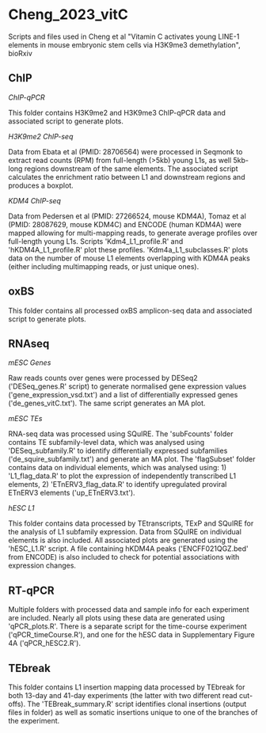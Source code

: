 # Cheng_2023_vitC
Scripts and files used in Cheng et al "Vitamin C activates young LINE-1 elements in mouse embryonic stem cells via H3K9me3 demethylation", bioRxiv


## ChIP

*ChIP-qPCR*

This folder contains H3K9me2 and H3K9me3 ChIP-qPCR data and associated script to generate plots.

*H3K9me2 ChIP-seq*

Data from Ebata et al (PMID: 28706564) were processed in Seqmonk to extract read counts (RPM) from full-length (>5kb) young L1s, as well 5kb-long regions downstream of the same elements. The associated script calculates the enrichment ratio between L1 and downstream regions and produces a boxplot.

*KDM4 ChIP-seq*

Data from Pedersen et al (PMID: 27266524, mouse KDM4A), Tomaz et al (PMID: 28087629, mouse KDM4C) and ENCODE (human KDM4A) were mapped allowing for multi-mapping reads, to generate average profiles over full-length young L1s. Scripts 'Kdm4_L1_profile.R' and 'hKDM4A_L1_profile.R' plot these profiles. 'Kdm4a_L1_subclasses.R' plots data on the number of mouse L1 elements overlapping with KDM4A peaks (either including multimapping reads, or just unique ones).


## oxBS

This folder contains all processed oxBS amplicon-seq data and associated script to generate plots.


## RNAseq

*mESC Genes*

Raw reads counts over genes were processed by DESeq2 ('DESeq_genes.R' script) to generate normalised gene expression values ('gene_expression_vsd.txt') and a list of differentially expressed genes ('de_genes_vitC.txt'). The same script generates an MA plot.

*mESC TEs*

RNA-seq data was processed using SQuIRE. The 'subFcounts' folder contains TE subfamily-level data, which was analysed using 'DESeq_subfamily.R' to identify differentially expressed subfamilies ('de_squire_subfamily.txt') and generate an MA plot. The 'flagSubset' folder contains data on individual elements, which was analysed using: 1) 'L1_flag_data.R' to plot the expression of independently transcribed L1 elements, 2) 'ETnERV3_flag_data.R' to identify upregulated proviral ETnERV3 elements ('up_ETnERV3.txt').

*hESC L1*

This folder contains data processed by TEtranscripts, TExP and SQuIRE for the analysis of L1 subfamily expression. Data from SQuIRE on individual elements is also included. All associated plots are generated using the 'hESC_L1.R' script. A file containing hKDM4A peaks ('ENCFF021QGZ.bed' from ENCODE) is also included to check for potential associations with expression changes.


## RT-qPCR

Multiple folders with processed data and sample info for each experiment are included. Nearly all plots using these data are generated using 'qPCR_plots.R'. There is a separate script for the time-course experiment ('qPCR_timeCourse.R'), and one for the hESC data in Supplementary Figure 4A ('qPCR_hESC2.R').


## TEbreak

This folder contains L1 insertion mapping data processed by TEbreak for both 13-day and 41-day experiments (the latter with two different read cut-offs). The 'TEBreak_summary.R' script identifies clonal insertions (output files in folder) as well as somatic insertions unique to one of the branches of the experiment.


